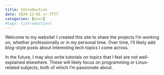 ```yaml
---
title: Introduction
date: 2024-12-01 +/-TTTT
categories: [misc]
#tags: [introduction]
---
```


Welcome to my website! I created this site to share the projects I’m working on, whether professionally or in my personal
time. Over time, I’ll likely add blog-style posts about interesting tech topics I come across.

In the future, I may also write tutorials on topics that I feel are not well-explained elsewhere. These will likely focus
on programming or Linux-related subjects, both of which I’m passionate about.
